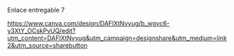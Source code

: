 Enlace entregable 7

https://www.canva.com/design/DAFlXtNvyug/b_wgyc6-y3XtY_OCskPvUQ/edit?utm_content=DAFlXtNvyug&utm_campaign=designshare&utm_medium=link2&utm_source=sharebutton

